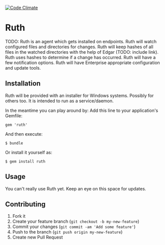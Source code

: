 [![Code Climate](https://codeclimate.com/badge.png)](https://codeclimate.com/github/robie1373/ruth)
# Ruth

TODO: Ruth is an agent which gets installed on endpoints. Ruth will watch configured files and directories for changes. Ruth will keep hashes of all files in the watched directories with the help of Edgar (TODO: include link). Ruth uses hashes to determine if a change has occurred. Ruth will have a few notification options. Ruth will have Enterprise appropriate configuration and update tools.

## Installation

Ruth will be provided with an installer for Windows systems. Possibly for others too. It is intended to run as a service/daemon.

In the meantime you can play around by:
Add this line to your application's Gemfile:

    gem 'ruth'

And then execute:

    $ bundle

Or install it yourself as:

    $ gem install ruth

## Usage

You can't really use Ruth yet. Keep an eye on this space for updates.

## Contributing

1. Fork it
2. Create your feature branch (`git checkout -b my-new-feature`)
3. Commit your changes (`git commit -am 'Add some feature'`)
4. Push to the branch (`git push origin my-new-feature`)
5. Create new Pull Request
